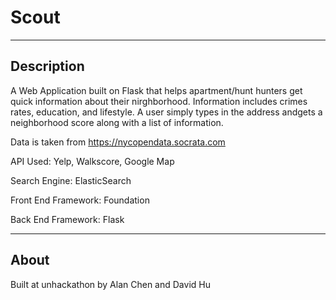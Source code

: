 Scout
=====

-----------
Description
-----------

A Web Application built on Flask that helps apartment/hunt hunters get quick information about their nirghborhood. Information includes crimes rates, education, and lifestyle. A user simply types in the address andgets a neighborhood score along with a list of information.

Data is taken from https://nycopendata.socrata.com

API Used: Yelp, Walkscore, Google Map

Search Engine: ElasticSearch

Front End Framework: Foundation

Back End Framework: Flask

-----
About
-----

Built at unhackathon by Alan Chen and David Hu


